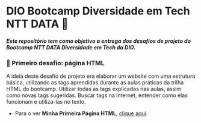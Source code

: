 # DIO Bootcamp Diversidade em Tech NTT DATA :rainbow:

#### *Este repositório tem como objetivo a entrega dos desafios de projeto do Bootcamp NTT DATA Diversidade em Tech da DIO.*


### :dart: Primeiro desafio: página HTML
A ideia deste desafio de projeto era elaborar um website com uma estrutura básica, utilizando as tags aprendidas durante as aulas práticas da trilha HTML do bootcamp. Utilizar todas as tags explicadas nas aulas, assim como novas tags sugeridas. Buscar tags na internet, entender como elas funcionam e utiliza-las no texto.

* Para o ver **Minha Primeira Página HTML**, [clique aqui]().
